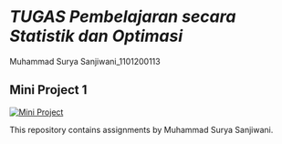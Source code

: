 # *TUGAS Pembelajaran secara Statistik dan Optimasi*
Muhammad Surya Sanjiwani_1101200113

## Mini Project 1

[![Mini Project](https://img.shields.io/badge/Notebook-Mini%Project1-blue)](https://github.com/suryasanZ/MiniProjectSLO1/blob/main/Mini_Project_1_SLO_Muhammad_Surya_Sanjiwani_1101200113.ipynb)


This repository contains assignments by Muhammad Surya Sanjiwani.
